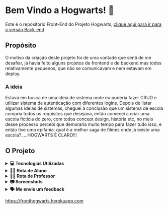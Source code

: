 
# Bem Vindo a Hogwarts! 🧙

Este é o repositorio Front-End do Projeto Hogwarts, [clique aqui para ir para a versão Back-end](https://github.com/Caiosev/api-hogwarts)


## Propósito
O motivo da criação deste projeto foi de uma vontade que senti de me desafiar, já havia feito alguns projetos de frontend e de backend mas todos relativamente pequenos, que não se comunicavam e nem estavam em deploy.

### A ideia
Estava em busca de uma ideia de sistema onde eu poderia fazer CRUD e utilizar sistema de autenticação com diferentes logins. Depois de listar algumas ideias de sistemas, cheguei a conclusão que um sistema de escola cumpria todos os requisitos que desejava, então comecei a criar uma escola fictícia do zero, com todos concept design, história etc, no meio desse processo percebi que demoraria muito tempo para fazer tudo isso, e então tive uma epifania: qual é a melhor saga de filmes onde já existe uma escola?.....HOGWARTS É CLARO!!!


## O Projeto

<details>
  <summary><strong>💻 Tecnologias Utilizadas</strong></summary><br />


**Front-end:** Axios, GSAP, React, React-Modal, Redux, Redux Saga, SaSS

**Back-end:** Node, Express, BCrypt, JWT, Multer, Sequelize, Maria DB, Google Cloud, Docker


</details>

<details>
  <summary><strong>👨‍🎓 Rota de Aluno</strong></summary><br />
  
  Como Aluno você é capaz de:

* Realizar provas

* Visualizar todas provas enviadas e suas notas

* Gerar um boletim de suas notas em pdf

* Aprender o movimentod de alguns feitiços

* Estudar o que irá cair na prova em cada matéria

</details>

<details>
  <summary><strong>👨‍🏫 Rota de Professor</strong></summary><br />
  
  Como Professor você é capaz de:

* Ver o filtrar todos os alunos registrados

* Ver a nota de cada casa (resultado da somatoria de provas de todos alunos de certa casa)

* Cadastrar novos alunos

* Editar e deletar alunos já cadastrados 

* Ver todas provas feitas por certo aluno

* Editar suas Informações cadastradas

</details>

<details>
  <summary><strong>📷 Screenshots</strong></summary><br />
  
<div align="center">

![Screenshot_1](https://user-images.githubusercontent.com/79454480/181123823-0677e491-3ead-4dd5-b50a-a15553ef214f.png)
![Screenshot_2](https://user-images.githubusercontent.com/79454480/181123827-8d528ac3-2eb8-4943-a16f-2d8ed6b31b95.png)
![Screenshot_5](https://user-images.githubusercontent.com/79454480/181123830-9f79e959-1798-49da-b9cd-3f9fb759fce7.png)
![Screenshot_7](https://user-images.githubusercontent.com/79454480/181123834-019262e0-8b60-47c1-a1e6-6c425757de2a.png)
![Screenshot_8](https://user-images.githubusercontent.com/79454480/181123821-7ee3224c-8c0f-40e9-9997-fdf7787420b8.png)

<img src="https://user-images.githubusercontent.com/79454480/181122308-5a8fcc3b-e6d7-4e26-9122-e1c1e0237d00.jpeg" alt="drawing" width="300"/>
<img src="https://user-images.githubusercontent.com/79454480/181122310-c425a57e-0049-447f-acc8-e3138ba1b9ef.jpeg" alt="drawing" width="200"/>
</details>

<details>
  <summary><strong>🗣 Me envie um feedback</strong></summary><br />
  
    Gostou de projeto? Alguma sugestão? Encontrou algum bug? 
[Me chame no Linkedin para conversarmos](https://www.linkedin.com/in/caio-severino/)

Aqui estão todos os logins para professor, todos tem a senha: 123456

 `septima_vector`
  `aurora_sinistra`
   `silvanus_kettleburn`
    `filius_flitwick`
     `quirinus_quirrell`
      `sybill_trelawney`
       `rolanda_hooch`
        `pomona_sprout`
         `cuthbert_binns`
          `charity_burbage`
           `severus_snape`
            `bathsheda_babbling`
             `minerva_mcgonagall`
             
</details>

<https://fronthogwarts.herokuapp.com>
